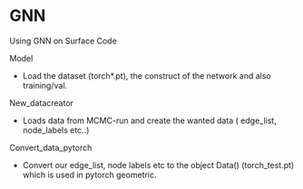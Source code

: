 # GNN
Using GNN on Surface Code

Model 
- Load the dataset (torch*.pt), the construct of the network and also training/val.

New_datacreator
- Loads data from MCMC-run and create the wanted data ( edge_list, node_labels etc..)

Convert_data_pytorch
- Convert our edge_list, node labels etc to the object Data() (torch_test.pt) which is used in pytorch geometric.
